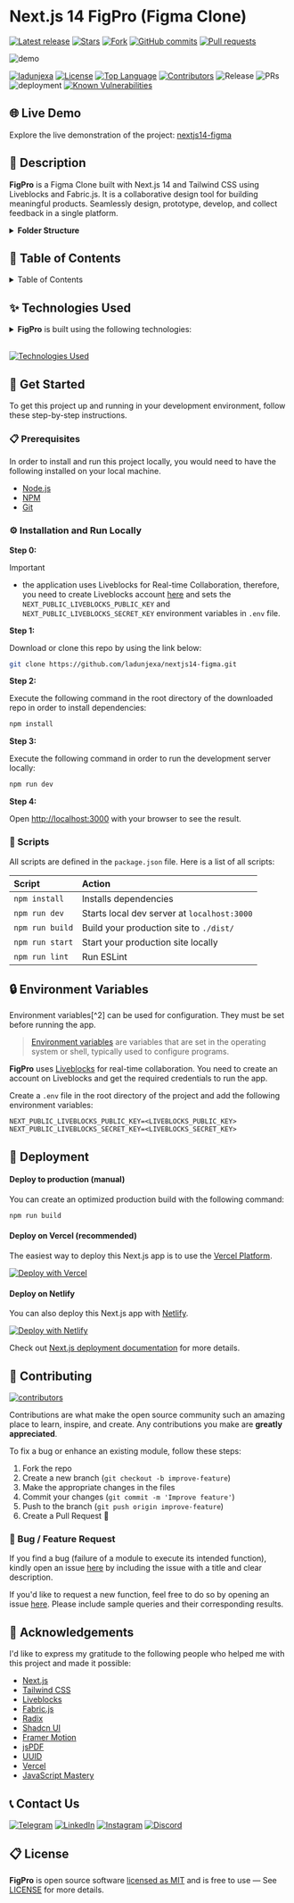 # Next.js 14 FigPro (Figma Clone)

<!-- GitHub badges -->

[![Latest release](https://img.shields.io/github/v/release/ladunjexa/nextjs14-figma?label=Latest%20release&style=social)](https://github.com/ladunjexa/nextjs14-figma/releases/tag/v0.1.0)
[![Stars](https://img.shields.io/github/stars/ladunjexa/nextjs14-figma?style=social)](https://github.com/ladunjexa/nextjs14-figma/stargazers)
[![Fork](https://img.shields.io/github/forks/ladunjexa/nextjs14-figma?style=social)](https://github.com/ladunjexa/nextjs14-figma/forks)
[![GitHub commits](https://img.shields.io/github/commit-activity/t/ladunjexa/nextjs14-figma?style=social&logo=github)](https://github.com/ladunjexa/nextjs14-figma/commits)
[![Pull requests](https://img.shields.io/github/issues-pr/ladunjexa/nextjs14-figma?style=social&logo=github)](https://github.com/ladunjexa/nextjs14-figma/pulls)

![demo](https://i.postimg.cc/FHjF4tjS/thumbnail.png)

[![ladunjexa](https://custom-icon-badges.demolab.com/badge/made%20by%20-ladunjexa-556bf2?logo=github&logoColor=white&labelColor=101827)](https://github.com/luadnjexa)
[![License](https://img.shields.io/github/license/ladunjexa/nextjs14-figma?color=dddddd&labelColor=000000)](https://github.com/ladunjexa/nextjs14-figma/blob/main/LICENSE)
[![Top Language](https://img.shields.io/github/languages/top/ladunjexa/nextjs14-figma?logo=github&logoColor=%23007ACC&label=TypeScript)](https://www.typescriptlang.org/)
[![Contributors](https://img.shields.io/github/contributors/ladunjexa/nextjs14-figma?style=flat&color=orange&label=Contributors)](https://github.com/ladunjexa/nextjs14-figma/graphs/contributors)
![Release](https://img.shields.io/github/release/ladunjexa/nextjs14-figma.svg)
![PRs](https://img.shields.io/badge/PRs-welcome-ff69b4.svg?style=shields)
![deployment](https://img.shields.io/github/deployments/ladunjexa/nextjs14-figma/Production?logo=vercel&label=Website)
[![Known Vulnerabilities](https://snyk.io/test/github/ladunjexa/nextjs14-figma/badge.svg)](https://snyk.io/test/github/ladunjexa/nextjs14-figma)

## 🌐 Live Demo

Explore the live demonstration of the project: [nextjs14-figma](https://nextjs14-figma.vercel.app/)

## 📝 Description

**FigPro** is a Figma Clone built with Next.js 14 and Tailwind CSS using Liveblocks and Fabric.js.
It is a collaborative design tool for building meaningful products. Seamlessly design, prototype,
develop, and collect feedback in a single platform.

<details><summary><b>Folder Structure</b></summary>

```bash
nextjs14-figma/
├── .vscode/
│   └── settings.json
├── app/
│   ├── (root)/
│   │   └── app.tsx
│   ├── api/
│   │   └── liveblocks/
│   │       └── auth.ts
│   ├── favicon.ico
│   ├── globals.css
│   ├── layout.tsx
│   └── page.tsx
├── components/
│   ├── comments/
│   │   ├── comments-overlay.tsx
│   │   ├── comments.tsx
│   │   ├── new-thread-cursor.tsx
│   │   ├── new-thread.tsx
│   │   ├── pinned-composer.tsx
│   │   └── pinned-thread.tsx
│   ├── cursor/
│   │   ├── cursor-chat.tsx
│   │   ├── cursor.tsx
│   │   └── live-cursors.tsx
│   ├── layout/
│   │   ├── left-sidebar.tsx
│   │   ├── loader.tsx
│   │   ├── navbar.tsx
│   │   └── right-sidebar.tsx
│   ├── live.tsx
│   ├── reaction/
│   │   ├── flying-reaction.module.css
│   │   ├── flying-reaction.tsx
│   │   └── reaction-selector.tsx
│   ├── settings/
│   │   ├── color.tsx
│   │   ├── dimension.tsx
│   │   ├── export.tsx
│   │   └── text.tsx
│   ├── shapes-menu.tsx
│   ├── ui/
│   │   ├── button.tsx
│   │   ├── context-menu.tsx
│   │   ├── dialog.tsx
│   │   ├── dropdown-menu.tsx
│   │   ├── input.tsx
│   │   ├── label.tsx
│   │   └── select.tsx
│   └── users/
│       ├── avatar.module.css
│       ├── avatar.tsx
│       └── live-avatars.tsx
├── constants/
│   └── index.ts
├── hooks/
│   ├── use-interval.ts
│   └── use-max-z-index.ts
├── lib/
│   ├── canvas.ts
│   ├── key-events.ts
│   ├── shapes.ts
│   └── utils.ts
├── providers/
│   └── room-provider.tsx
├── public/
│   ├── .DS_Store
│   ├── assets/
│   │   ├── CursorSVG.tsx
│   │   └── [[...]].{svg,gif,ico}
│   ├── next.svg
│   ├── thumbnail.png
│   └── vercel.svg
├── types/
│   ├── declaration.d.ts
│   └── index.ts
└── utils/
│   └── get-contrasting-color.ts
├── .env.local
├── .eslintignore
├── .eslintrc.json
├── .gitignore
├── .prettierignore
├── .prettierrc
├── components.json
├── liveblocks.config.ts
├── next-env.d.ts
├── next.config.mjs
├── package-lock.json
├── package.json
├── postcss.config.mjs
├── README.md
├── tailwind.config.ts
└── tsconfig.json
```

</details>

## 📖 Table of Contents

<details><summary>Table of Contents</summary>

- [Live Demo](#-live-demo)
- [Description](#-description)
- [Technologies Used](#-technologies-used)
- [Get Started](#-get-started)
  - [Prerequisites](#-prerequisites)
  - [Installation and Run Locally](#-installation-and-run-locally)
  - [Scripts](#-scripts)
- [Environment Variables](#-environment-variables)
- [Deployment](#-deployment)
  - [Deploy to production (manual)](#-deploy-to-production-manual)
  - [Deploy on Vercel (recommended)](#-deploy-on-vercel-recommended)
  - [Deploy on Netlify](#-deploy-on-netlify)
- [Contributing](#-contributing)
  - [Bug / Feature Request](#-bug--feature-request)
- [Acknowledgements](#-acknowledgements)
- [Contact Us](#-contact-us)
- [License](#-license)

</details>

## ✨ Technologies Used

<details><summary><b>FigPro</b> is built using the following technologies:</summary>

- [TypeScript](https://www.typescriptlang.org/): TypeScript is a typed superset of JavaScript that
  compiles to plain JavaScript.
- [Next.js](https://nextjs.org/): Next.js is a React framework for building server-side rendered and
  statically generated web applications.
- [Tailwind CSS](https://tailwindcss.com/): Tailwind CSS is a utility-first CSS framework for
  rapidly building custom user interfaces.
- [Liveblocks](https://liveblocks.io/): Liveblocks is a real-time collaboration API for building
  collaborative applications.
- [Fabric.js](http://fabricjs.com/): Fabric.js is a powerful and simple JavaScript HTML5 canvas
  library.
- [Framer Motion](https://www.framer.com/motion/): Framer Motion is a production-ready motion
  library for React.
- [ESLint](https://eslint.org/): ESLint is a static code analysis tool for identifying problematic
  patterns found in JavaScript code.
- [Prettier](https://prettier.io/): Prettier is an opinionated code formatter.
- [Shadcn-UI](https://ui.shadcn.com/): Shadcn UI is a React UI library that helps developers rapidly
  build modern web applications.
- [jsPDF](https://parall.ax/products/jspdf): jsPDF is a client-side JavaScript PDF generation
  library.
- [Vercel](https://vercel.com/): Vercel is a cloud platform for frontend developers, providing the
  frameworks, workflows, and infrastructure to build a faster, more personalized Web.

</details><br/>

[![Technologies Used](https://skillicons.dev/icons?i=ts,nextjs,tailwind,vercel)](https://skillicons.dev)

## 🧰 Get Started

To get this project up and running in your development environment, follow these step-by-step
instructions.

### 📋 Prerequisites

In order to install and run this project locally, you would need to have the following installed on
your local machine.

- [Node.js](https://nodejs.org/en/)
- [NPM](https://www.npmjs.com/get-npm)
- [Git](https://git-scm.com/downloads)

### ⚙️ Installation and Run Locally

**Step 0:**

> [!IMPORTANT]
>
> - the application uses Liveblocks for Real-time Collaboration, therefore, you need to create
>   Liveblocks account [here](https://liveblocks.io/) and sets the
>   `NEXT_PUBLIC_LIVEBLOCKS_PUBLIC_KEY` and `NEXT_PUBLIC_LIVEBLOCKS_SECRET_KEY` environment
>   variables in `.env` file.

**Step 1:**

Download or clone this repo by using the link below:

```bash
git clone https://github.com/ladunjexa/nextjs14-figma.git
```

**Step 2:**

Execute the following command in the root directory of the downloaded repo in order to install
dependencies:

```bash
npm install
```

**Step 3:**

Execute the following command in order to run the development server locally:

```bash
npm run dev
```

**Step 4:**

Open [http://localhost:3000](http://localhost:3000) with your browser to see the result.

### 📜 Scripts

All scripts are defined in the `package.json` file. Here is a list of all scripts:

| Script          | Action                                      |
| :-------------- | :------------------------------------------ |
| `npm install`   | Installs dependencies                       |
| `npm run dev`   | Starts local dev server at `localhost:3000` |
| `npm run build` | Build your production site to `./dist/`     |
| `npm run start` | Start your production site locally          |
| `npm run lint`  | Run ESLint                                  |

## 🔒 Environment Variables

Environment variables[^2] can be used for configuration. They must be set before running the app.

> [Environment variables](https://en.wikipedia.org/wiki/Environment_variable) are variables that are
> set in the operating system or shell, typically used to configure programs.

**FigPro** uses [Liveblocks](https://liveblocks.io) for real-time collaboration. You need to create
an account on Liveblocks and get the required credentials to run the app.

Create a `.env` file in the root directory of the project and add the following environment
variables:

```env
NEXT_PUBLIC_LIVEBLOCKS_PUBLIC_KEY=<LIVEBLOCKS_PUBLIC_KEY>
NEXT_PUBLIC_LIVEBLOCKS_SECRET_KEY=<LIVEBLOCKS_SECRET_KEY>
```

## 🚀 Deployment

#### Deploy to production (manual)

You can create an optimized production build with the following command:

```bash
npm run build
```

#### Deploy on Vercel (recommended)

The easiest way to deploy this Next.js app is to use the
[Vercel Platform](https://vercel.com/new?utm_medium=default-template&filter=next.js&utm_source=create-next-app&utm_campaign=create-next-app-readme).

[![Deploy with Vercel](https://vercel.com/button)](https://vercel.com/new/clone?repository-url=https%3A%2F%2Fgithub.com%2Fladunjexa%2Fnextjs14-figma)

#### Deploy on Netlify

You can also deploy this Next.js app with [Netlify](https://www.netlify.com/).

[![Deploy with Netlify](https://www.netlify.com/img/deploy/button.svg)](https://app.netlify.com/start/deploy?repository=https://github.com/ladunjexa/nextjs14-figma)

Check out [Next.js deployment documentation](https://nextjs.org/docs/deployment) for more details.

## 🔧 Contributing

[![contributors](https://contrib.rocks/image?repo=ladunjexa/nextjs14-figma)](https://github.com/ladunjexa/nextjs14-figma/graphs/contributors)

Contributions are what make the open source community such an amazing place to learn, inspire, and
create. Any contributions you make are **greatly appreciated**.

To fix a bug or enhance an existing module, follow these steps:

1. Fork the repo
2. Create a new branch (`git checkout -b improve-feature`)
3. Make the appropriate changes in the files
4. Commit your changes (`git commit -m 'Improve feature'`)
5. Push to the branch (`git push origin improve-feature`)
6. Create a Pull Request 🎉

### 📩 Bug / Feature Request

If you find a bug (failure of a module to execute its intended function), kindly open an issue
[here](https://github.com/ladunjexa/nextjs14-figma/issues/new) by including the issue with a title
and clear description.

If you'd like to request a new function, feel free to do so by opening an issue
[here](https://github.com/ladunjexa/nextjs14-figma/issues/new). Please include sample queries and
their corresponding results.

## 💎 Acknowledgements

I'd like to express my gratitude to the following people who helped me with this project and made it
possible:

- [Next.js](https://nextjs.org/)
- [Tailwind CSS](https://tailwindcss.com/)
- [Liveblocks](https://liveblocks.io/)
- [Fabric.js](http://fabricjs.com/)
- [Radix](https://radix-ui.com/)
- [Shadcn UI](https://ui.shadcn.com/)
- [Framer Motion](https://www.framer.com/motion/)
- [jsPDF](https://parall.ax/products/jspdf)
- [UUID](https://www.npmjs.com/package/uuid)
- [Vercel](https://vercel.com/)
- [JavaScript Mastery](https://www.jsmastery.pro/)

## 📞 Contact Us

[![Telegram](https://img.shields.io/badge/Telegram-@ladunjexa-2CA5E0?style=social&logo=telegram&logoColor=000000)](https://t.me/ladunjexa)
[![LinkedIn](https://img.shields.io/badge/LinkedIn-ladunjexa-blue?style=flat&logo=linkedin&logoColor=b0c0c0&labelColor=363D44)](https://www.linkedin.com/in/lironabutbul)
[![Instagram](https://img.shields.io/badge/Instagram-ladunjexa-grey?style=flat&logo=instagram&logoColor=b0c0c0&labelColor=8134af)](https://www.instagram.com/ladunjexa)
[![Discord](https://img.shields.io/badge/Discord-ladunjexa-7289da?style=flat&logo=discord&logoColor=b0c0c0&labelColor=2c2f33)](https://discord.com/users/827996364331810816)

<!-- [![Twitter](https://img.shields.io/twitter/follow/ladunjexa.svg?style=social)](https://twitter.com/intent/follow?screen_name=ladunjexa) -->

## 📋 License

**FigPro** is open source software [licensed as MIT](https://opensource.org/license/mit/) and is
free to use — See [LICENSE](https://github.com/ladunjexa/nextjs14-figma/blob/main/LICENSE) for more
details.
